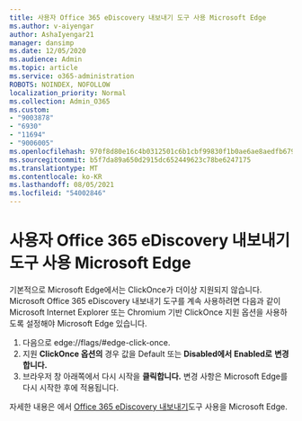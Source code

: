 ```yaml
---
title: 사용자 Office 365 eDiscovery 내보내기 도구 사용 Microsoft Edge
ms.author: v-aiyengar
author: AshaIyengar21
manager: dansimp
ms.date: 12/05/2020
ms.audience: Admin
ms.topic: article
ms.service: o365-administration
ROBOTS: NOINDEX, NOFOLLOW
localization_priority: Normal
ms.collection: Admin_O365
ms.custom:
- "9003878"
- "6930"
- "11694"
- "9006005"
ms.openlocfilehash: 970f8d80e16c4b0312501c6b1cbf99830f1b0ae6ae8aedfb679ca2cbd9709112
ms.sourcegitcommit: b5f7da89a650d2915dc652449623c78be6247175
ms.translationtype: MT
ms.contentlocale: ko-KR
ms.lasthandoff: 08/05/2021
ms.locfileid: "54002846"
---
```

# <a name="enable-office-365-ediscovery-export-tool-in-microsoft-edge"></a>사용자 Office 365 eDiscovery 내보내기 도구 사용 Microsoft Edge

기본적으로 Microsoft Edge에서는 ClickOnce가 더이상 지원되지 않습니다. Microsoft Office 365 eDiscovery 내보내기 도구를 계속 사용하려면 다음과 같이 Microsoft Internet Explorer 또는 Chromium 기반 ClickOnce 지원 옵션을 사용하도록 설정해야 Microsoft Edge 있습니다.

1. 다음으로 edge://flags/#edge-click-once.
1. 지원 **ClickOnce 옵션의** 경우 값을 Default 또는 **Disabled에서** **Enabled로** **변경합니다.**
1. 브라우저 창 아래쪽에서 다시 시작을 **클릭합니다.** 변경 사항은 Microsoft Edge를 다시 시작한 후에 적용됩니다.

자세한 내용은 에서 [Office 365 eDiscovery 내보내기](https://go.microsoft.com/fwlink/?linkid=2111611)도구 사용을 Microsoft Edge.
